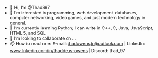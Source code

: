 - 👋 Hi, I’m @ThadS97
- 👀 I’m interested in programming, web development, databases, computer networking, video games, and just modern technology in general. 
- 🌱 I’m currently learning Python; I can write in C++, C, Java, JavaScript, HTML 5, and SQL.
- 💞️ I’m looking to collaborate on ...
- 📫 How to reach me:   E-mail: thadowens.jr@outlook.com | LinkedIn: www.linkedin.com/in/thaddeus-owens | Discord: thad_97

<!---
ThadS97/ThadS97 is a ✨ special ✨ repository because its `README.md` (this file) appears on your GitHub profile.
You can click the Preview link to take a look at your changes.
--->
